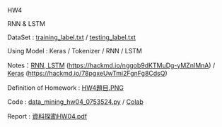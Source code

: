 HW4

RNN & LSTM

DataSet : [training_label.txt](https://github.com/laynotena/Data-Mining/blob/main/HW4/training_label.txt) / [testing_label.txt](https://github.com/laynotena/Data-Mining/blob/main/HW4/testing_label.txt)

Using Model : Keras / Tokenizer / RNN / LSTM

Notes：[RNN, LSTM](https://github.com/laynotena/Data-Mining/blob/main/HW4/RNN%2C%20LSTM%20%5BPython%5D.md) (https://hackmd.io/nggob9dKTMuDg-yMZnIMnA) / [Keras](https://github.com/laynotena/Data-Mining/blob/main/HW4/Keras%20%5B%20Python%20%5D.md) (https://hackmd.io/78pgxeUwTmi2FgnFg8CdsQ) 

Definition of Homework : [HW4題目.PNG]( https://github.com/laynotena/Data-Mining/blob/main/HW4/HW4%E9%A1%8C%E7%9B%AE.PNG )

Code : [data_mining_hw04_0753524.py](https://github.com/laynotena/Data-Mining/blob/main/HW4/data_mining_hw04_0753524.py) / [Colab](https://github.com/laynotena/Data-Mining/blob/main/HW4/HW4.ipynb)

Report : [資料探勘HW04.pdf](https://github.com/laynotena/Data-Mining/blob/main/HW4/%E8%B3%87%E6%96%99%E6%8E%A2%E5%8B%98HW04.pdf) 








